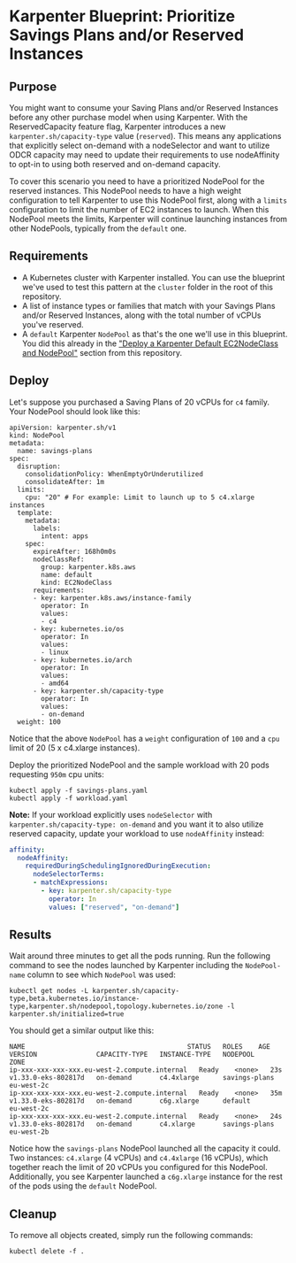 # Karpenter Blueprint: Prioritize Savings Plans and/or Reserved Instances

## Purpose
You might want to consume your Saving Plans and/or Reserved Instances before any other purchase model when using Karpenter. With the ReservedCapacity feature flag, Karpenter introduces a new `karpenter.sh/capacity-type` value (`reserved`). This means any applications that explicitly select on-demand with a nodeSelector and want to utilize ODCR capacity may need to update their requirements to use nodeAffinity to opt-in to using both reserved and on-demand capacity.

To cover this scenario you need to have a prioritized NodePool for the reserved instances. This NodePool needs to have a high weight configuration to tell Karpenter to use this NodePool first, along with a `limits` configuration to limit the number of EC2 instances to launch. When this NodePool meets the limits, Karpenter will continue launching instances from other NodePools, typically from the `default` one.

## Requirements

* A Kubernetes cluster with Karpenter installed. You can use the blueprint we've used to test this pattern at the `cluster` folder in the root of this repository.
* A list of instance types or families that match with your Savings Plans and/or Reserved Instances, along with the total number of vCPUs you've reserved.
* A `default` Karpenter `NodePool` as that's the one we'll use in this blueprint. You did this already in the ["Deploy a Karpenter Default EC2NodeClass and NodePool"](../../README.md) section from this repository.

## Deploy
Let's suppose you purchased a Saving Plans of 20 vCPUs for `c4` family. Your NodePool should look like this:

```
apiVersion: karpenter.sh/v1
kind: NodePool
metadata:
  name: savings-plans
spec:
  disruption:
    consolidationPolicy: WhenEmptyOrUnderutilized
    consolidateAfter: 1m
  limits:
    cpu: "20" # For example: Limit to launch up to 5 c4.xlarge instances
  template:
    metadata:
      labels:
        intent: apps
    spec:
      expireAfter: 168h0m0s
      nodeClassRef:
        group: karpenter.k8s.aws
        name: default
        kind: EC2NodeClass
      requirements:
      - key: karpenter.k8s.aws/instance-family
        operator: In
        values:
        - c4
      - key: kubernetes.io/os
        operator: In
        values:
        - linux
      - key: kubernetes.io/arch
        operator: In
        values:
        - amd64
      - key: karpenter.sh/capacity-type
        operator: In
        values:
        - on-demand
  weight: 100
```

Notice that the above `NodePool` has a `weight` configuration of `100` and a `cpu` limit of 20 (5 x c4.xlarge instances).

Deploy the prioritized NodePool and the sample workload with 20 pods requesting `950m` cpu units:

```
kubectl apply -f savings-plans.yaml
kubectl apply -f workload.yaml
```

**Note:** If your workload explicitly uses `nodeSelector` with `karpenter.sh/capacity-type: on-demand` and you want it to also utilize reserved capacity, update your workload to use `nodeAffinity` instead:

```yaml
affinity:
  nodeAffinity:
    requiredDuringSchedulingIgnoredDuringExecution:
      nodeSelectorTerms:
      - matchExpressions:
        - key: karpenter.sh/capacity-type
          operator: In
          values: ["reserved", "on-demand"]
```

## Results
Wait around three minutes to get all the pods running. Run the following command to see the nodes launched by Karpenter including the `NodePool-name` column to see which `NodePool` was used:

```
kubectl get nodes -L karpenter.sh/capacity-type,beta.kubernetes.io/instance-type,karpenter.sh/nodepool,topology.kubernetes.io/zone -l karpenter.sh/initialized=true
```

You should get a similar output like this:

```
NAME                                         STATUS   ROLES    AGE   VERSION               CAPACITY-TYPE   INSTANCE-TYPE   NODEPOOL        ZONE
ip-xxx-xxx-xxx-xxx.eu-west-2.compute.internal   Ready    <none>   23s   v1.33.0-eks-802817d   on-demand       c4.4xlarge      savings-plans   eu-west-2c
ip-xxx-xxx-xxx-xxx.eu-west-2.compute.internal   Ready    <none>   35m   v1.33.0-eks-802817d   on-demand       c6g.xlarge      default         eu-west-2c
ip-xxx-xxx-xxx-xxx.eu-west-2.compute.internal   Ready    <none>   24s   v1.33.0-eks-802817d   on-demand       c4.xlarge       savings-plans   eu-west-2b
```

Notice how the `savings-plans` NodePool launched all the capacity it could. Two instances: `c4.xlarge` (4 vCPUs) and `c4.4xlarge` (16 vCPUs), which together reach the limit of 20 vCPUs you configured for this NodePool. Additionally, you see Karpenter launched a `c6g.xlarge` instance for the rest of the pods using the `default` NodePool.

## Cleanup
To remove all objects created, simply run the following commands:

```
kubectl delete -f .
```
